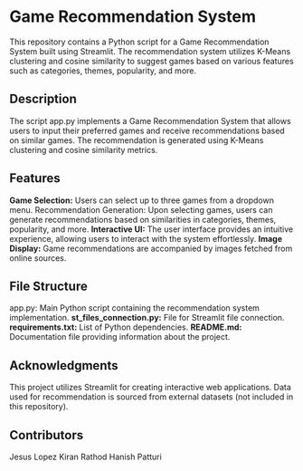 # Game Recommendation System

This repository contains a Python script for a Game Recommendation System built using Streamlit. The recommendation system utilizes K-Means clustering and cosine similarity to suggest games based on various features such as categories, themes, popularity, and more.

## Description
The script app.py implements a Game Recommendation System that allows users to input their preferred games and receive recommendations based on similar games. The recommendation is generated using K-Means clustering and cosine similarity metrics.

## Features
**Game Selection:** Users can select up to three games from a dropdown menu.
Recommendation Generation: Upon selecting games, users can generate recommendations based on similarities in categories, themes, popularity, and more.
**Interactive UI:** The user interface provides an intuitive experience, allowing users to interact with the system effortlessly.
**Image Display:** Game recommendations are accompanied by images fetched from online sources.

## File Structure
app.py: Main Python script containing the recommendation system implementation.
**st_files_connection.py:** File for Streamlit file connection.
**requirements.txt:** List of Python dependencies.
**README.md:** Documentation file providing information about the project.

## Acknowledgments
This project utilizes Streamlit for creating interactive web applications.
Data used for recommendation is sourced from external datasets (not included in this repository).

## Contributors
Jesus Lopez
Kiran Rathod
Hanish Patturi
